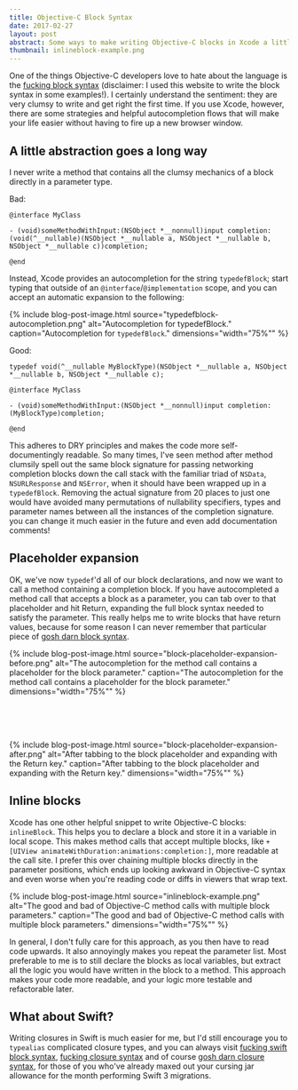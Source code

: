 ```yaml
---
title: Objective-C Block Syntax
date: 2017-02-27
layout: post
abstract: Some ways to make writing Objective-C blocks in Xcode a little easier.
thumbnail: inlineblock-example.png
---
```


One of the things Objective-C developers love to hate about the language is the [fucking block syntax](https://fuckingblocksyntax.com) (disclaimer: I used this website to write the block syntax in some examples!). I certainly understand the sentiment: they are very clumsy to write and get right the first time. If you use Xcode, however, there are some strategies and helpful autocompletion flows that will make your life easier without having to fire up a new browser window.

## A little abstraction goes a long way

I never write a method that contains all the clumsy mechanics of a block directly in a parameter type.

Bad:
```
@interface MyClass

- (void)someMethodWithInput:(NSObject *__nonnull)input completion:(void(^__nullable)(NSObject *__nullable a, NSObject *__nullable b, NSObject *__nullable c))completion;

@end
```

Instead, Xcode provides an autocompletion for the string `typedefBlock`; start typing that outside of an `@interface`/`@implementation` scope, and you can accept an automatic expansion to the following:

{% include 
	blog-post-image.html 
	source="typedefblock-autocompletion.png" 
	alt="Autocompletion for typedefBlock." 
	caption="Autocompletion for `typedefBlock`." 
	dimensions="width=\"75%\"" %}

Good:
```
typedef void(^__nullable MyBlockType)(NSObject *__nullable a, NSObject *__nullable b, NSObject *__nullable c);

@interface MyClass

- (void)someMethodWithInput:(NSObject *__nonnull)input completion:(MyBlockType)completion;

@end
```

This adheres to DRY principles and makes the code more self-documentingly readable. So many times, I've seen method after method clumsily spell out the same block signature for passing networking completion blocks down the call stack with the familiar triad of `NSData`, `NSURLResponse` and `NSError`, when it should have been wrapped up in a `typedefBlock`. Removing the actual signature from 20 places to just one would have avoided many permutations of nullability specifiers, types and parameter names between all the instances of the completion signature. you can change it much easier in the future and even add documentation comments!

## Placeholder expansion

OK, we've now `typedef`'d all of our block declarations, and now we want to call a method containing a completion block. If you have autocompleted a method call that accepts a block as a parameter, you can tab over to that placeholder and hit Return, expanding the full block syntax needed to satisfy the parameter. This really helps me to write blocks that have return values, because for some reason I can never remember that particular piece of [gosh darn block syntax](http://goshdarnblocksyntax.com).

{% include 
	blog-post-image.html 
	source="block-placeholder-expansion-before.png" 
	alt="The autocompletion for the method call contains a placeholder for the block parameter." 
	caption="The autocompletion for the method call contains a placeholder for the block parameter." 
	dimensions="width=\"75%\"" %}

<br />
<br />
<br />

{% include 
	blog-post-image.html 
	source="block-placeholder-expansion-after.png" 
	alt="After tabbing to the block placeholder and expanding with the Return key." 
	caption="After tabbing to the block placeholder and expanding with the Return key." 
	dimensions="width=\"75%\"" %}

## Inline blocks

Xcode has one other helpful snippet to write Objective-C blocks: `inlineBlock`. This helps you to declare a block and store it in a variable in local scope. This makes method calls that accept multiple blocks, like `+[UIView animateWithDuration:animations:completion:]`, more readable at the call site. I prefer this over chaining multiple blocks directly in the parameter positions, which ends up looking awkward in Objective-C syntax and even worse when you're reading code or diffs in viewers that wrap text.

{% include 
	blog-post-image.html 
	source="inlineblock-example.png" 
	alt="The good and bad of Objective-C method calls with multiple block parameters." 
	caption="The good and bad of Objective-C method calls with multiple block parameters." 
	dimensions="width=\"75%\"" %}

In general, I don't fully care for this approach, as you then have to read code upwards. It also annoyingly makes you repeat the parameter list. Most preferable to me is to still declare the blocks as local variables, but extract all the logic you would have written in the block to a method. This approach makes your code more readable, and your logic more testable and refactorable later.

## What about Swift?

Writing closures in Swift is much easier for me, but I'd still encourage you to `typealias` complicated closure types, and you can always visit [fucking swift block syntax](http://fuckingswiftblocksyntax.com), [fucking closure syntax](http://fuckingclosuresyntax.com) and of course [gosh darn closure syntax](http://goshdarnclosuresyntax.com), for those of you who've already maxed out your cursing jar allowance for the month performing Swift 3 migrations.
